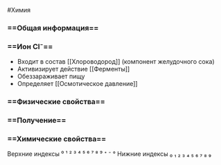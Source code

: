 #Химия 
### ==Общая информация==
### ==Ион Cl⁻==
- Входит в состав [[Хлороводород]] (компонент желудочного сока)
- Активизирует действие [[Ферменты]]
- Обеззараживает пищу
- Определяет [[Осмотическое давление]]
### ==Физические свойства==
### ==Получение==
### ==Химические свойства==

Верхние индексы ⁰ ¹ ² ³ ⁴ ⁵ ⁶ ⁷ ⁸ ⁹ ⁺ ⁻ °
Нижние индексы ₀ ₁ ₂ ₃ ₄ ₅ ₆ ₇ ₈ ₉ 